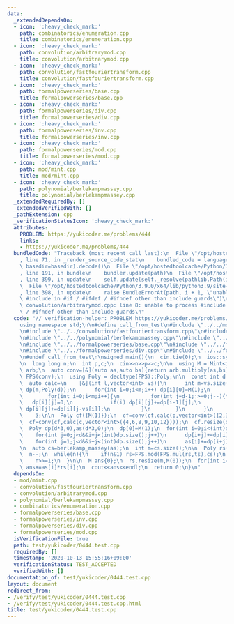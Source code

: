```yaml
---
data:
  _extendedDependsOn:
  - icon: ':heavy_check_mark:'
    path: combinatorics/enumeration.cpp
    title: combinatorics/enumeration.cpp
  - icon: ':heavy_check_mark:'
    path: convolution/arbitrarymod.cpp
    title: convolution/arbitrarymod.cpp
  - icon: ':heavy_check_mark:'
    path: convolution/fastfouriertransform.cpp
    title: convolution/fastfouriertransform.cpp
  - icon: ':heavy_check_mark:'
    path: formalpowerseries/base.cpp
    title: formalpowerseries/base.cpp
  - icon: ':heavy_check_mark:'
    path: formalpowerseries/div.cpp
    title: formalpowerseries/div.cpp
  - icon: ':heavy_check_mark:'
    path: formalpowerseries/inv.cpp
    title: formalpowerseries/inv.cpp
  - icon: ':heavy_check_mark:'
    path: formalpowerseries/mod.cpp
    title: formalpowerseries/mod.cpp
  - icon: ':heavy_check_mark:'
    path: mod/mint.cpp
    title: mod/mint.cpp
  - icon: ':heavy_check_mark:'
    path: polynomial/berlekampmassey.cpp
    title: polynomial/berlekampmassey.cpp
  _extendedRequiredBy: []
  _extendedVerifiedWith: []
  _pathExtension: cpp
  _verificationStatusIcon: ':heavy_check_mark:'
  attributes:
    PROBLEM: https://yukicoder.me/problems/444
    links:
    - https://yukicoder.me/problems/444
  bundledCode: "Traceback (most recent call last):\n  File \"/opt/hostedtoolcache/Python/3.9.0/x64/lib/python3.9/site-packages/onlinejudge_verify/documentation/build.py\"\
    , line 71, in _render_source_code_stat\n    bundled_code = language.bundle(stat.path,\
    \ basedir=basedir).decode()\n  File \"/opt/hostedtoolcache/Python/3.9.0/x64/lib/python3.9/site-packages/onlinejudge_verify/languages/cplusplus.py\"\
    , line 191, in bundle\n    bundler.update(path)\n  File \"/opt/hostedtoolcache/Python/3.9.0/x64/lib/python3.9/site-packages/onlinejudge_verify/languages/cplusplus_bundle.py\"\
    , line 399, in update\n    self.update(self._resolve(pathlib.Path(included), included_from=path))\n\
    \  File \"/opt/hostedtoolcache/Python/3.9.0/x64/lib/python3.9/site-packages/onlinejudge_verify/languages/cplusplus_bundle.py\"\
    , line 398, in update\n    raise BundleErrorAt(path, i + 1, \"unable to process\
    \ #include in #if / #ifdef / #ifndef other than include guards\")\nonlinejudge_verify.languages.cplusplus_bundle.BundleErrorAt:\
    \ convolution/arbitrarymod.cpp: line 8: unable to process #include in #if / #ifdef\
    \ / #ifndef other than include guards\n"
  code: "// verification-helper: PROBLEM https://yukicoder.me/problems/444\n\n#include<bits/stdc++.h>\n\
    using namespace std;\n\n#define call_from_test\n#include \"../../mod/mint.cpp\"\
    \n#include \"../../convolution/fastfouriertransform.cpp\"\n#include \"../../convolution/arbitrarymod.cpp\"\
    \n#include \"../../polynomial/berlekampmassey.cpp\"\n#include \"../../combinatorics/enumeration.cpp\"\
    \n#include \"../../formalpowerseries/base.cpp\"\n#include \"../../formalpowerseries/inv.cpp\"\
    \n#include \"../../formalpowerseries/div.cpp\"\n#include \"../../formalpowerseries/mod.cpp\"\
    \n#undef call_from_test\n\nsigned main(){\n  cin.tie(0);\n  ios::sync_with_stdio(0);\n\
    \n  long long n;\n  int p,c;\n  cin>>n>>p>>c;\n\n  using M = Mint<int>;\n  ArbitraryMod<M>\
    \ arb;\n  auto conv=[&](auto as,auto bs){return arb.multiply(as,bs);};\n  FormalPowerSeries<M>\
    \ FPS(conv);\n  using Poly = decltype(FPS)::Poly;\n\n  const int d = 606 * 13;\n\
    \  auto calc=\n    [&](int l,vector<int> vs){\n      int m=vs.size();\n      vector<Poly>\
    \ dp(m,Poly(d));\n      for(int i=0;i<m;i++) dp[i][0]=M(1);\n      for(int t=0;t<l;t++){\n\
    \        for(int i=0;i<m;i++){\n          for(int j=d-1;j>=0;j--){\n         \
    \   dp[i][j]=0;\n            if(i) dp[i][j]+=dp[i-1][j];\n            if(j>=vs[i])\
    \ dp[i][j]+=dp[i][j-vs[i]];\n          }\n        }\n      }\n      return dp.back();\n\
    \    };\n\n  Poly cf({M(1)});\n  cf=conv(cf,calc(p,vector<int>({2,3,5,7,11,13})));\n\
    \  cf=conv(cf,calc(c,vector<int>({4,6,8,9,10,12})));\n  cf.resize(d,M(0));\n\n\
    \  Poly dp(d*3,0),as(d*3,0);\n  dp[0]=M(1);\n  for(int i=0;i<(int)dp.size();i++){\n\
    \    for(int j=0;j<d&&i+j<(int)dp.size();j++)\n      dp[i+j]+=dp[i]*cf[j];\n\n\
    \    for(int j=1;j<d&&i+j<(int)dp.size();j++)\n      as[i]+=dp[i+j];\n  }\n  as.resize(d*2);\n\
    \n  auto cs=berlekamp_massey(as);\n  int m=cs.size();\n\n  Poly rs({M(1)}),ts({M(0),M(1)});\n\
    \  n--;\n  while(n){\n    if(n&1) rs=FPS.mod(FPS.mul(rs,ts),cs);\n    ts=FPS.mod(FPS.mul(ts,ts),cs);\n\
    \    n>>=1;\n  }\n\n  M ans{0};\n  rs.resize(m,M(0));\n  for(int i=0;i<m;i++)\
    \ ans+=as[i]*rs[i];\n  cout<<ans<<endl;\n  return 0;\n}\n"
  dependsOn:
  - mod/mint.cpp
  - convolution/fastfouriertransform.cpp
  - convolution/arbitrarymod.cpp
  - polynomial/berlekampmassey.cpp
  - combinatorics/enumeration.cpp
  - formalpowerseries/base.cpp
  - formalpowerseries/inv.cpp
  - formalpowerseries/div.cpp
  - formalpowerseries/mod.cpp
  isVerificationFile: true
  path: test/yukicoder/0444.test.cpp
  requiredBy: []
  timestamp: '2020-10-13 15:55:16+09:00'
  verificationStatus: TEST_ACCEPTED
  verifiedWith: []
documentation_of: test/yukicoder/0444.test.cpp
layout: document
redirect_from:
- /verify/test/yukicoder/0444.test.cpp
- /verify/test/yukicoder/0444.test.cpp.html
title: test/yukicoder/0444.test.cpp
---
```

